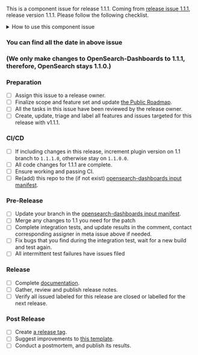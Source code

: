 This is a component issue for release 1.1.1.
Coming from [release issue 1.1.1](https://github.com/opensearch-project/opensearch-build/issues/870), release version 1.1.1. Please follow the following checklist.

<details><summary>How to use this component issue</summary>
<p>

## This Component Issue
This component issue captures the state of the OpenSearch release, on component/plugin level, its assignee is responsible for driving the release of the component.  Please contact them or @mention them on this issue for help. 

## Release Steps
There are several steps to the release process, components that are behind present risk to the release.  Component owners resolve tasks on this ticket to communicate with the overall release owner.

Steps have completion dates for coordinating efforts between the components of a release; components can start as soon as they are ready far in advance of a future release.

You can find all the corresponding dates of each step in the release issue above.

</p>
</details>


### You can find all the date in above issue 
### (We only make changes to OpenSearch-Dashboards to 1.1.1, therefore, OpenSearch stays 1.1.0.)

### Preparation

- [ ] Assign this issue to a release owner.
- [ ] Finalize scope and feature set and update [the Public Roadmap](https://github.com/orgs/opensearch-project/projects/1).
- [ ] All the tasks in this issue have been reviewed by the release owner.
- [ ] Create, update, triage and label all features and issues targeted for this release with v1.1.1.

### CI/CD

- [ ] If including changes in this release, increment plugin version on 1.1 branch to `1.1.1.0`, otherwise stay on `1.1.0.0`.
- [ ] All code changes for 1.1.1 are complete.
- [ ] Ensure working and passing CI.
- [ ] Re(add) this repo to the (if not exist) [opensearch-dashboards input manifest](https://github.com/opensearch-project/opensearch-build/blob/main/manifests/1.1.1/opensearch-dashboards-1.1.1.yml).

### Pre-Release

- [ ] Update your branch in the [opensearch-dashboards input manifest](https://github.com/opensearch-project/opensearch-build/blob/main/manifests/1.1.1/opensearch-dashboards-1.1.1.yml).
- [ ] Merge any changes to 1.1 you need for the patch
- [ ] Complete integration tests, and update results in the comment, contact corresponding assigner in meta issue above if needed.
- [ ] Fix bugs that you find during the integration test, wait for a new build and test again.
- [ ] All intermittent test failures have issues filed

### Release

- [ ] Complete [documentation](https://github.com/opensearch-project/documentation-website).
- [ ] Gather, review and publish release notes.
- [ ] Verify all issued labeled for this release are closed or labelled for the next release.

### Post Release

- [ ] Create [a release tag](https://github.com/opensearch-project/.github/blob/main/RELEASING.md#tagging).
- [ ] Suggest improvements to [this template](https://github.com/opensearch-project/opensearch-build/blob/main/.github/ISSUE_TEMPLATE/release_template.md).
- [ ] Conduct a postmortem, and publish its results.

